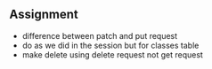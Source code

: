 
## Assignment

- difference between patch and put request
- do as we did in the session but for classes table
- make delete using delete request not get request
